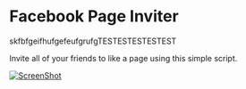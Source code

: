 Facebook Page Inviter
=====================

skfbfgeifhufgefeufgrufgTESTESTESTESTEST

Invite all of your friends to like a page using this simple script.

[![ScreenShot](http://i.imgur.com/gLS7GUG.png)](http://www.youtube.com/watch?v=SXX0ySeDD4U)
